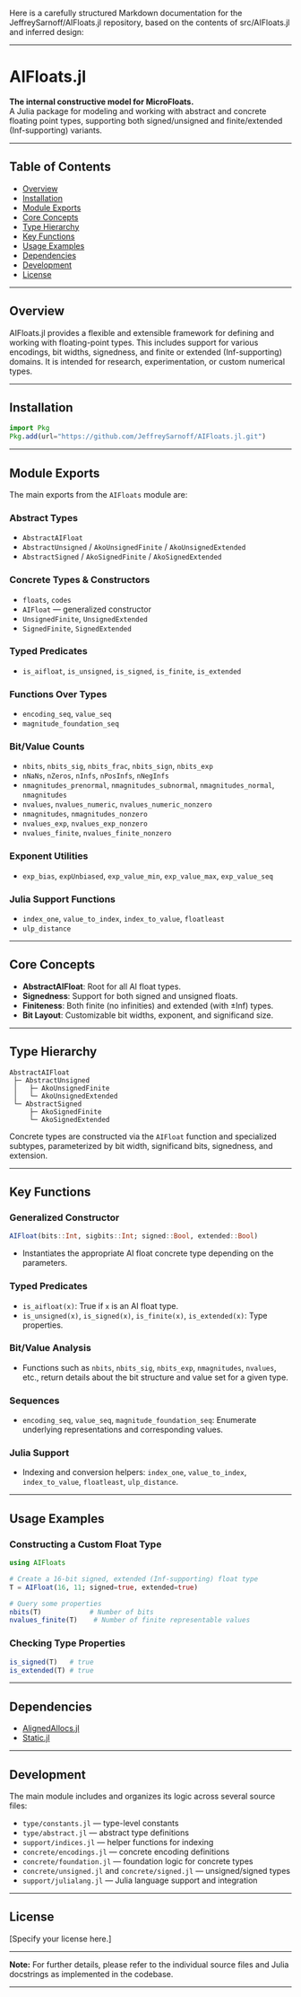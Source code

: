 Here is a carefully structured Markdown documentation for the JeffreySarnoff/AIFloats.jl repository, based on the contents of src/AIFloats.jl and inferred design:

---

# AIFloats.jl

**The internal constructive model for MicroFloats.**  
A Julia package for modeling and working with abstract and concrete floating point types, supporting both signed/unsigned and finite/extended (Inf-supporting) variants.

---

## Table of Contents

- [Overview](#overview)
- [Installation](#installation)
- [Module Exports](#module-exports)
- [Core Concepts](#core-concepts)
- [Type Hierarchy](#type-hierarchy)
- [Key Functions](#key-functions)
- [Usage Examples](#usage-examples)
- [Dependencies](#dependencies)
- [Development](#development)
- [License](#license)

---

## Overview

AIFloats.jl provides a flexible and extensible framework for defining and working with floating-point types. This includes support for various encodings, bit widths, signedness, and finite or extended (Inf-supporting) domains. It is intended for research, experimentation, or custom numerical types.

---

## Installation

```julia
import Pkg
Pkg.add(url="https://github.com/JeffreySarnoff/AIFloats.jl.git")
```

---

## Module Exports

The main exports from the `AIFloats` module are:

### Abstract Types

- `AbstractAIFloat`
- `AbstractUnsigned` / `AkoUnsignedFinite` / `AkoUnsignedExtended`
- `AbstractSigned` / `AkoSignedFinite` / `AkoSignedExtended`

### Concrete Types & Constructors

- `floats`, `codes`
- `AIFloat` — generalized constructor
- `UnsignedFinite`, `UnsignedExtended`
- `SignedFinite`, `SignedExtended`

### Typed Predicates

- `is_aifloat`, `is_unsigned`, `is_signed`, `is_finite`, `is_extended`

### Functions Over Types

- `encoding_seq`, `value_seq`
-  `magnitude_foundation_seq`

### Bit/Value Counts

- `nbits`, `nbits_sig`, `nbits_frac`, `nbits_sign`, `nbits_exp`
- `nNaNs`, `nZeros`, `nInfs`, `nPosInfs`, `nNegInfs`
- `nmagnitudes_prenormal`, `nmagnitudes_subnormal`, `nmagnitudes_normal`, `nmagnitudes`
- `nvalues`, `nvalues_numeric`, `nvalues_numeric_nonzero`
- `nmagnitudes`, `nmagnitudes_nonzero`
- `nvalues_exp`, `nvalues_exp_nonzero`
- `nvalues_finite`, `nvalues_finite_nonzero`

### Exponent Utilities

- `exp_bias`, `expUnbiased`, `exp_value_min`, `exp_value_max`, `exp_value_seq`

### Julia Support Functions

- `index_one`,  `value_to_index`, `index_to_value`, `floatleast`
- `ulp_distance`

---

## Core Concepts

- **AbstractAIFloat**: Root for all AI float types.
- **Signedness**: Support for both signed and unsigned floats.
- **Finiteness**: Both finite (no infinities) and extended (with ±Inf) types.
- **Bit Layout**: Customizable bit widths, exponent, and significand size.

---

## Type Hierarchy

```
AbstractAIFloat
 ├─ AbstractUnsigned
 │   ├─ AkoUnsignedFinite
 │   └─ AkoUnsignedExtended
 └─ AbstractSigned
     ├─ AkoSignedFinite
     └─ AkoSignedExtended
```

Concrete types are constructed via the `AIFloat` function and specialized subtypes, parameterized by bit width, significand bits, signedness, and extension.

---

## Key Functions

### Generalized Constructor

```julia
AIFloat(bits::Int, sigbits::Int; signed::Bool, extended::Bool)
```
- Instantiates the appropriate AI float concrete type depending on the parameters.

### Typed Predicates

- `is_aifloat(x)`: True if `x` is an AI float type.
- `is_unsigned(x)`, `is_signed(x)`, `is_finite(x)`, `is_extended(x)`: Type properties.

### Bit/Value Analysis

- Functions such as `nbits`, `nbits_sig`, `nbits_exp`, `nmagnitudes`, `nvalues`, etc., return details about the bit structure and value set for a given type.

### Sequences

- `encoding_seq`, `value_seq`,  `magnitude_foundation_seq`: Enumerate underlying representations and corresponding values.

### Julia Support

- Indexing and conversion helpers: `index_one`,  `value_to_index`, `index_to_value`, `floatleast`, `ulp_distance`.

---

## Usage Examples

### Constructing a Custom Float Type

```julia
using AIFloats

# Create a 16-bit signed, extended (Inf-supporting) float type
T = AIFloat(16, 11; signed=true, extended=true)

# Query some properties
nbits(T)            # Number of bits
nvalues_finite(T)    # Number of finite representable values
```

### Checking Type Properties

```julia
is_signed(T)   # true
is_extended(T) # true
```

---

## Dependencies

- [AlignedAllocs.jl](https://github.com/JeffreySarnoff/AlignedAllocs.jl)
- [Static.jl](https://github.com/SciML/Static.jl)

---

## Development

The main module includes and organizes its logic across several source files:

- `type/constants.jl` — type-level constants
- `type/abstract.jl` — abstract type definitions
- `support/indices.jl` — helper functions for indexing
- `concrete/encodings.jl` — concrete encoding definitions
- `concrete/foundation.jl` — foundation logic for concrete types
- `concrete/unsigned.jl` and `concrete/signed.jl` — unsigned/signed types
- `support/julialang.jl` — Julia language support and integration

---

## License

[Specify your license here.]

---

**Note:** For further details, please refer to the individual source files and Julia docstrings as implemented in the codebase.

---
